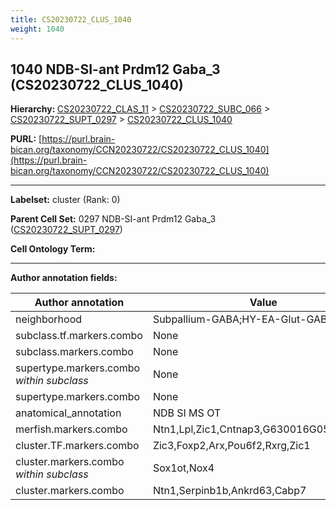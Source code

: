 ```yaml
---
title: CS20230722_CLUS_1040
weight: 1040
---
```

## 1040 NDB-SI-ant Prdm12 Gaba_3 (CS20230722_CLUS_1040)
<b>Hierarchy: </b>
[CS20230722_CLAS_11](../CS20230722_CLAS_11) >
[CS20230722_SUBC_066](../CS20230722_SUBC_066) >
[CS20230722_SUPT_0297](../CS20230722_SUPT_0297) >
[CS20230722_CLUS_1040](../CS20230722_CLUS_1040)

**PURL:** [https://purl.brain-bican.org/taxonomy/CCN20230722/CS20230722_CLUS_1040](https://purl.brain-bican.org/taxonomy/CCN20230722/CS20230722_CLUS_1040)

---


**Labelset:** cluster (Rank: 0)

**Parent Cell Set:** 0297 NDB-SI-ant Prdm12 Gaba_3 ([CS20230722_SUPT_0297](../CS20230722_SUPT_0297))



**Cell Ontology Term:** 

[MARKER GENES.]: #


---

[TRANSFERRED ANNOTATIONS.]: #


[AUTHOR ANNOTATION FIELDS.]: #


**Author annotation fields:**

| Author annotation | Value |
|-------------------|-------|
|neighborhood|Subpallium-GABA;HY-EA-Glut-GABA|
|subclass.tf.markers.combo|None|
|subclass.markers.combo|None|
|supertype.markers.combo _within subclass_|None|
|supertype.markers.combo|None|
|anatomical_annotation|NDB SI MS OT|
|merfish.markers.combo|Ntn1,Lpl,Zic1,Cntnap3,G630016G05Rik,Plpp4|
|cluster.TF.markers.combo|Zic3,Foxp2,Arx,Pou6f2,Rxrg,Zic1|
|cluster.markers.combo _within subclass_|Sox1ot,Nox4|
|cluster.markers.combo|Ntn1,Serpinb1b,Ankrd63,Cabp7|
